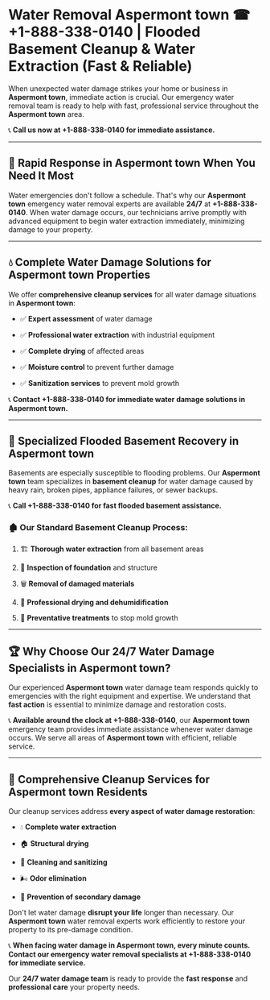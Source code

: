 # Water Removal Aspermont town ☎ +1-888-338-0140 | Flooded Basement Cleanup & Water Extraction (Fast & Reliable)

When unexpected water damage strikes your home or business in **Aspermont town**, immediate action is crucial. Our emergency water removal team is ready to help with fast, professional service throughout the **Aspermont town** area. 

📞 **Call us now at +1-888-338-0140 for immediate assistance.**
---
## 🚀 Rapid Response in Aspermont town When You Need It Most
Water emergencies don't follow a schedule. That's why our **Aspermont town** emergency water removal experts are available **24/7** at **+1-888-338-0140**. When water damage occurs, our technicians arrive promptly with advanced equipment to begin water extraction immediately, minimizing damage to your property.
---
## 💧 Complete Water Damage Solutions for Aspermont town Properties
We offer **comprehensive cleanup services** for all water damage situations in **Aspermont town**:
- ✅ **Expert assessment** of water damage  
- ✅ **Professional water extraction** with industrial equipment  
- ✅ **Complete drying** of affected areas  
- ✅ **Moisture control** to prevent further damage  
- ✅ **Sanitization services** to prevent mold growth  
📞 **Contact +1-888-338-0140 for immediate water damage solutions in Aspermont town.**
---
## 🌊 Specialized Flooded Basement Recovery in Aspermont town
Basements are especially susceptible to flooding problems. Our **Aspermont town** team specializes in **basement cleanup** for water damage caused by heavy rain, broken pipes, appliance failures, or sewer backups. 
📞 **Call +1-888-338-0140 for fast flooded basement assistance.**
### 🏚️ Our Standard Basement Cleanup Process:
1. 🏗️ **Thorough water extraction** from all basement areas  
2. 🔎 **Inspection of foundation** and structure  
3. 🗑️ **Removal of damaged materials**  
4. 💨 **Professional drying and dehumidification**  
5. 🚫 **Preventative treatments** to stop mold growth  
---
## 🏆 Why Choose Our 24/7 Water Damage Specialists in Aspermont town?
Our experienced **Aspermont town** water damage team responds quickly to emergencies with the right equipment and expertise. We understand that **fast action** is essential to minimize damage and restoration costs.
📞 **Available around the clock at +1-888-338-0140**, our **Aspermont town** emergency team provides immediate assistance whenever water damage occurs. We serve all areas of **Aspermont town** with efficient, reliable service.
---
## 🧹 Comprehensive Cleanup Services for Aspermont town Residents
Our cleanup services address **every aspect of water damage restoration**:
- 💧 **Complete water extraction**  
- 🏠 **Structural drying**  
- 🧼 **Cleaning and sanitizing**  
- 🌬️ **Odor elimination**  
- 🚫 **Prevention of secondary damage**  
Don't let water damage **disrupt your life** longer than necessary. Our **Aspermont town** water removal experts work efficiently to restore your property to its pre-damage condition.
📞 **When facing water damage in Aspermont town, every minute counts. Contact our emergency water removal specialists at +1-888-338-0140 for immediate service.**
Our **24/7 water damage team** is ready to provide the **fast response** and **professional care** your property needs.
